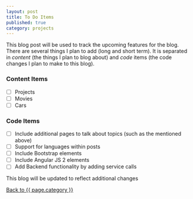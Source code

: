 ```yaml
---
layout: post
title: To Do Items
published: true
category: projects
---
```


This blog post will be used to track the upcoming features for the blog. 
There are several things I plan to add (long and short term). 
It is separated in _content_ (the things I plan to blog about) and _code_ items (the code changes I plan to make to this blog).

### Content Items
- [ ] Projects
- [ ] Movies
- [ ] Cars

### Code Items
- [ ] Include additional pages to talk about topics (such as the mentioned above)
- [ ] Support for languages within posts
- [ ] Include Bootstrap elements
- [ ] Include Angular JS 2 elements
- [ ] Add Backend functionality by adding service calls

This blog will be updated to reflect additional changes

<a href="{{ site.baseurl }}/{{ page.category }}">Back to {{ page.category }}</a>
